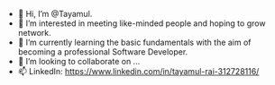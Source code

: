 - 👋 Hi, I’m @Tayamul.
- 👀 I’m interested in meeting like-minded people and hoping to grow network.
- 🌱 I’m currently learning the basic fundamentals with the aim of becoming a professional Software Developer.
- 💞️ I’m looking to collaborate on ...
- 📫 LinkedIn: https://www.linkedin.com/in/tayamul-rai-312728116/

<!---
Tayamul/Tayamul is a ✨ special ✨ repository because its `README.md` (this file) appears on your GitHub profile.
You can click the Preview link to take a look at your changes.
--->
